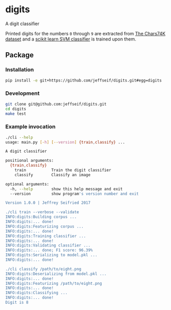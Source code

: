 # digits

A digit classifier

Printed digits for the numbers `0` through `9` are extracted from [The Chars74K dataset](http://www.ee.surrey.ac.uk/CVSSP/demos/chars74k/) and a [scikit learn SVM classifier](http://scikit-learn.org/stable/modules/generated/sklearn.svm.SVC.html) is trained upon them.

## Package

### Installation

```bash
pip install -e git+https://github.com/jeffseif/digits.git#egg=digits
```

### Development

```bash
git clone git@github.com:jeffseif/digits.git
cd digits
make test
```

### Example invocation

```bash
./cli --help
usage: main.py [-h] [--version] {train,classify} ...

A digit classifier

positional arguments:
  {train,classify}
    train           Train the digit classifier
    classify        Classify an image

optional arguments:
  -h, --help        show this help message and exit
  --version         show program's version number and exit

Version 1.0.0 | Jeffrey Seifried 2017

./cli train --verbose --validate
INFO:digits:Building corpus ...
INFO:digits:... done!
INFO:digits:Featurizing corpus ...
INFO:digits:... done!
INFO:digits:Training classifier ...
INFO:digits:... done!
INFO:digits:Validating classifier ...
INFO:digits:... done; F1 score: 96.39%
INFO:digits:Serializing to model.pkl ...
INFO:digits:... done!

./cli classify /path/to/eight.png
INFO:digits:Deserializing from model.pkl ...
INFO:digits:... done!
INFO:digits:Featurizing /path/to/eight.png
INFO:digits:... done!
INFO:digits:Classifying ...
INFO:digits:... done!
Digit is 8
```
